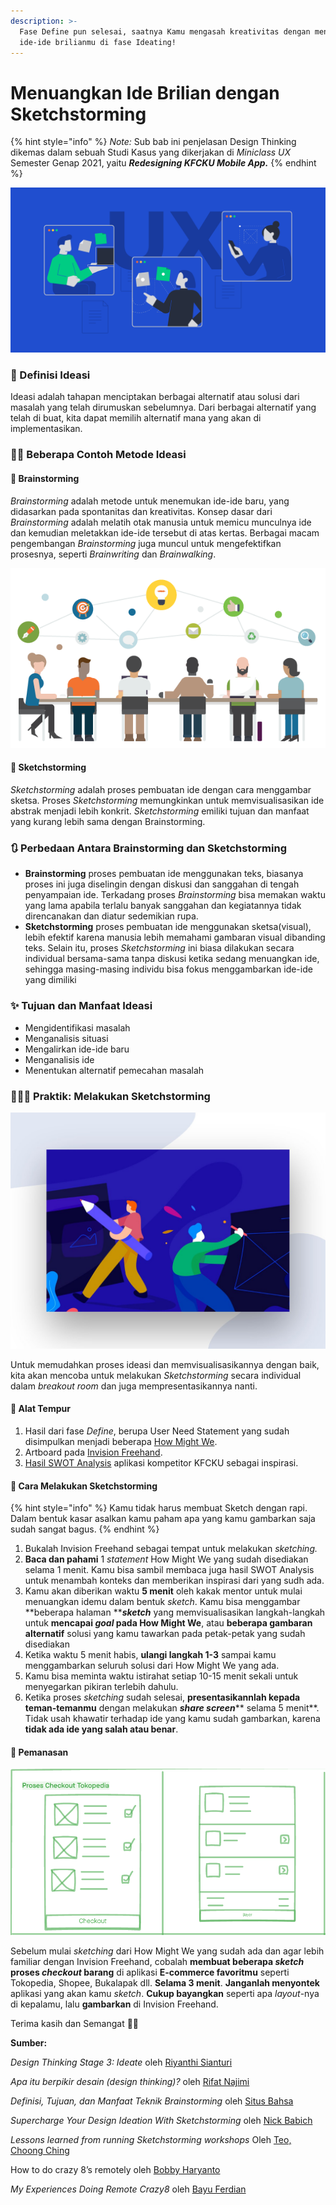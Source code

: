 ```yaml
---
description: >-
  Fase Define pun selesai, saatnya Kamu mengasah kreativitas dengan menuangkan
  ide-ide brilianmu di fase Ideating!
---
```


# Menuangkan Ide Brilian dengan Sketchstorming

{% hint style="info" %}
_Note:_ Sub bab ini penjelasan Design Thinking dikemas dalam sebuah Studi Kasus yang dikerjakan di _Miniclass UX_ Semester Genap 2021, yaitu _**Redesigning KFCKU Mobile App.**_
{% endhint %}

![Sumber: toptal.com](<../../.gitbook/assets/image (20).png>)

### 💫 Definisi Ideasi

Ideasi adalah tahapan menciptakan berbagai alternatif atau solusi dari masalah yang telah dirumuskan sebelumnya. Dari berbagai alternatif yang telah di buat, kita dapat memilih alternatif mana yang akan di implementasikan.

### 🏄🏻 Beberapa Contoh Metode Ideasi

#### 🧠 Brainstorming

_Brainstorming_ adalah metode untuk menemukan ide-ide baru, yang didasarkan pada spontanitas dan kreativitas. Konsep dasar dari _Brainstorming_ adalah melatih otak manusia untuk memicu munculnya ide dan kemudian meletakkan ide-ide tersebut di atas kertas. Berbagai macam pengembangan _Brainstorming_ juga muncul untuk mengefektifkan prosesnya, seperti _Brainwriting_ dan _Brainwalking_.

![Sumber: dictio.id](<../../.gitbook/assets/Untitled 1 (1).png>)

#### :bone: Sketchstorming

_Sketchstorming_ adalah proses pembuatan ide dengan cara menggambar sketsa. Proses _Sketchstorming_ memungkinkan untuk memvisualisasikan ide abstrak menjadi lebih konkrit. _Sketchstorming_ emiliki tujuan dan manfaat yang kurang lebih sama dengan Brainstorming.

### 🔃 Perbedaan Antara Brainstorming dan Sketchstorming

* **Brainstorming** proses pembuatan ide menggunakan teks, biasanya proses ini juga diselingin dengan diskusi dan sanggahan di tengah penyampaian ide. Terkadang proses _Brainstorming_ bisa memakan waktu yang lama apabila terlalu banyak sanggahan dan kegiatannya tidak direncanakan dan diatur sedemikian rupa.
* **Sketchstorming** proses pembuatan ide menggunakan sketsa(visual), lebih efektif karena manusia lebih memahami gambaran visual dibanding teks. Selain itu, proses _Sketchstorming_ ini biasa dilakukan secara individual bersama-sama tanpa diskusi ketika sedang menuangkan ide, sehingga masing-masing individu bisa fokus menggambarkan ide-ide yang dimiliki

### ✨ Tujuan dan Manfaat Ideasi

* Mengidentifikasi masalah
* Menganalisis situasi
* Mengalirkan ide-ide baru
* Menganalisis ide
* Menentukan alternatif pemecahan masalah

### 🧘🏼‍♀️ Praktik: Melakukan Sketchstorming

![Sumber: search.muz.li](<../../.gitbook/assets/Untitled 2 (1).png>)

Untuk memudahkan proses ideasi dan memvisualisasikannya dengan baik, kita akan mencoba untuk melakukan _Sketchstorming_ secara individual dalam _breakout room_ dan juga mempresentasikannya nanti.

#### 🤺 Alat Tempur

1. Hasil dari fase _Define_, berupa User Need Statement yang sudah disimpulkan menjadi beberapa [How Might We](https://miro.com/app/board/o9J_lOdkEX8=/).
2. Artboard pada [Invision Freehand](https://projects.invisionapp.com/freehand/document/1qaYh25N).
3. [Hasil SWOT Analysis](https://miro.com/app/board/o9J_lOSFGLA=/) aplikasi kompetitor KFCKU sebagai inspirasi.

#### 🧗 Cara Melakukan Sketchstorming

{% hint style="info" %}
Kamu tidak harus membuat Sketch dengan rapi. Dalam bentuk kasar asalkan kamu paham apa yang kamu gambarkan saja sudah sangat bagus.
{% endhint %}

1. Bukalah Invision Freehand sebagai tempat untuk melakukan _sketching._
2. **Baca dan pahami** 1 _statement_ How Might We yang sudah disediakan selama 1 menit. Kamu bisa sambil membaca juga hasil SWOT Analysis untuk menambah konteks dan memberikan inspirasi dari yang sudh ada.
3. Kamu akan diberikan waktu **5 menit** oleh kakak mentor untuk mulai menuangkan idemu dalam bentuk _sketch_. Kamu bisa menggambar **beberapa halaman **_**sketch**_ yang memvisualisasikan langkah-langkah untuk **mencapai **_**goal**_** pada How Might We**, atau **beberapa gambaran alternatif** solusi yang kamu tawarkan pada petak-petak yang sudah disediakan
4. Ketika waktu 5 menit habis, **ulangi langkah 1-3** sampai kamu menggambarkan seluruh solusi dari How Might We yang ada.
5. Kamu bisa meminta waktu istirahat setiap 10-15 menit sekali untuk menyegarkan pikiran terlebih dahulu.
6. Ketika proses _sketching_ sudah selesai, **presentasikannlah kepada teman-temanmu** dengan melakukan _**share screen**_** selama 5 menit**. Tidak usah khawatir terhadap ide yang kamu sudah gambarkan, karena **tidak ada ide yang salah atau benar**.

#### :firecracker: Pemanasan

![Contoh sketch yang akan dibuat pada praktikum ini.](<../../.gitbook/assets/Untitled 3 (1).png>)

Sebelum mulai _sketching_ dari How Might We yang sudah ada dan agar lebih familiar dengan Invision Freehand, cobalah **membuat beberapa **_**sketch**_ proses _**checkout**_** barang** di aplikasi **E-commerce favoritmu** seperti Tokopedia, Shopee, Bukalapak dll. **Selama 3 menit**. **Janganlah menyontek** aplikasi yang akan kamu _sketch_. **Cukup bayangkan** seperti apa _layout_-nya di kepalamu, lalu **gambarkan** di Invision Freehand.

Terima kasih dan Semangat 🙌🔥

**Sumber:**

_Design Thinking Stage 3: Ideate_ oleh [Riyanthi Sianturi](https://riyanthisianturi.com/design-thinking-stage-3-ideate/)

_Apa itu berpikir desain (design thinking)?_ oleh [Rifat Najimi](https://rifatnajmi.com/design/berpikir-desain/)

_Definisi, Tujuan, dan Manfaat Teknik Brainstorming_ oleh [Situs Bahsa](https://www.situsbahasa.com/2011/11/definisitujuandanmanfaatteknikbrainstor.html)

_Supercharge Your Design Ideation With Sketchstorming_ oleh [Nick Babich](https://builtin.com/design-ux/supercharge-your-design-ideation-sketchstorming)

_Lessons learned from running Sketchstorming workshops_ Oleh [Teo, Choong Ching](https://link.medium.com/8Md4FQipNeb)

How to do crazy 8’s remotely oleh [Bobby Haryanto](https://uxdesign.cc/how-to-do-crazy-8s-remotely-223d7fbd5e98)

_My Experiences Doing Remote Crazy8_ oleh [Bayu Ferdian](https://medium.com/insightdesign/my-experiences-doing-remote-crazy8-1b1d6dc7fe34)
